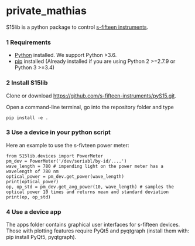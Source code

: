 # private_mathias
S15lib is a python package to control [s-fifteen instruments](https://s-fifteen.com/).

### 1 Requirements
- [Python](https://www.python.org) installed.  We support Python >3.6.
- [pip](https://pypi.org/project/pip/) installed (Already installed if you are using Python 2 >=2.7.9 or Python 3 >=3.4)

### 2 Install S15lib
Clone or download https://github.com/s-fifteen-instruments/pyS15.git.

Open a command-line terminal, go into the repository folder and type
  
    pip install -e .
    
### 3 Use a device in your python script
Here an example to use the s-fivteen power meter:

    from S15lib.devices import PowerMeter
    pm_dev = PowerMeter('/dev/seriabl/by-id/....')
    wave_length = 780 # impending light on the power meter has a wavelength of 780 nm
    optical_power = pm_dev.get_power(wave_length)
    print(optical_power)
    op, op_std = pm_dev.get_avg_power(10, wave_length) # samples the optical power 10 times and returns mean and standard deviation
    print(op, op_std)
    
 ### 4 Use a device app
 The apps folder contains graphical user interfaces for s-fifteen devices.
 Those with plotting features require PyQt5 and pyqtgraph (install them with:  pip install PyQt5, pyqtgraph).
